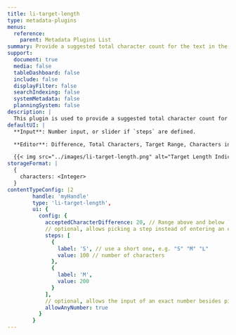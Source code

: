 ```yaml
---
title: li-target-length
type: metadata-plugins
menus:
  reference:
    parent: Metadata Plugins List
summary: Provide a suggested total character count for the text in the document.
support:
  document: true
  media: false
  tableDashboard: false
  include: false
  displayFilter: false
  searchIndexing: false
  systemMetadata: false
  planningSystem: false
description: |
  This plugin is used to provide a suggested total character count for the text in the document.
defaultUI: |
  **Input**: Number input, or slider if `steps` are defined.

  **Editor**: Difference, Total Characters, Target Range, Characters in Focussed Component

  {{< img src="../images/li-target-length.png" alt="Target Length Indicator" >}}
storageFormat: |
  {
    characters: <Integer>
  }
contentTypeConfig: |2
        handle: 'myHandle'
        type: 'li-target-length',
        ui: {
          config: {
            acceptedCharacterDifference: 20, // Range above and below `value` considered accepted
            // optional, allows picking a step instead of entering an exact number
            steps: [
              {
                label: 'S', // use a short one, e.g. "S" "M" "L"
                value: 100 // number of characters
              },
              {
                label: 'M',
                value: 200
              }
            ],
            // optional, allows the input of an exact number besides picking a step
            allowAnyNumber: true
          }
        }
---
```

